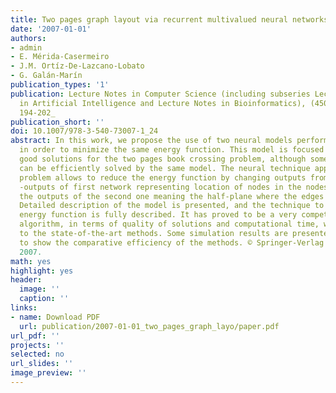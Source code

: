 ```yaml
---
title: Two pages graph layout via recurrent multivalued neural networks
date: '2007-01-01'
authors:
- admin
- E. Mérida-Casermeiro
- J.M. Ortíz-De-Lazcano-Lobato
- G. Galán-Marín
publication_types: '1'
publication: Lecture Notes in Computer Science (including subseries Lecture Notes
  in Artificial Intelligence and Lecture Notes in Bioinformatics), (4507 LNCS), _pp.
  194-202_
publication_short: ''
doi: 10.1007/978-3-540-73007-1_24
abstract: In this work, we propose the use of two neural models performing jointly
  in order to minimize the same energy function. This model is focused on obtaining
  good solutions for the two pages book crossing problem, although some others problems
  can be efficiently solved by the same model. The neural technique applied to this
  problem allows to reduce the energy function by changing outputs from both networks
  -outputs of first network representing location of nodes in the nodes line, while
  the outputs of the second one meaning the half-plane where the edges are drawn.
  Detailed description of the model is presented, and the technique to minimize an
  energy function is fully described. It has proved to be a very competitive and efficient
  algorithm, in terms of quality of solutions and computational time, when compared
  to the state-of-the-art methods. Some simulation results are presented in this paper,
  to show the comparative efficiency of the methods. © Springer-Verlag Berlin Heidelberg
  2007.
math: yes
highlight: yes
header:
  image: ''
  caption: ''
links:
- name: Download PDF
  url: publication/2007-01-01_two_pages_graph_layo/paper.pdf
url_pdf: ''
projects: ''
selected: no
url_slides: ''
image_preview: ''
---
```

